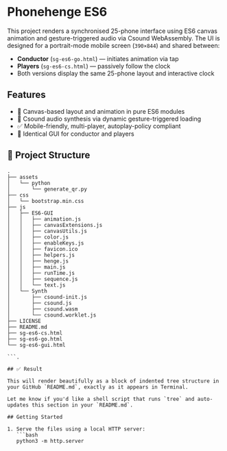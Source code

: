 # Phonehenge ES6

This project renders a synchronised 25-phone interface using ES6 canvas animation and gesture-triggered audio via Csound WebAssembly. The UI is designed for a portrait-mode mobile screen (`390×844`) and shared between:

- **Conductor** (`sg-es6-go.html`) — initiates animation via tap
- **Players** (`sg-es6-cs.html`) — passively follow the clock
- Both versions display the same 25-phone layout and interactive clock

## Features

- 🎨 Canvas-based layout and animation in pure ES6 modules
- 🎵 Csound audio synthesis via dynamic gesture-triggered loading
- ✅ Mobile-friendly, multi-player, autoplay-policy compliant
- 🔁 Identical GUI for conductor and players

## 📁 Project Structure

```text
.
├── assets
│   └── python
│       └── generate_qr.py
├── css
│   └── bootstrap.min.css
├── js
│   ├── ES6-GUI
│   │   ├── animation.js
│   │   ├── canvasExtensions.js
│   │   ├── canvasUtils.js
│   │   ├── color.js
│   │   ├── enableKeys.js
│   │   ├── favicon.ico
│   │   ├── helpers.js
│   │   ├── henge.js
│   │   ├── main.js
│   │   ├── runTime.js
│   │   ├── sequence.js
│   │   └── text.js
│   └── Synth
│       ├── csound-init.js
│       ├── csound.js
│       ├── csound.wasm
│       └── csound.worklet.js
├── LICENSE
├── README.md
├── sg-es6-cs.html
├── sg-es6-go.html
└── sg-es6-gui.html

```.

## ✅ Result

This will render beautifully as a block of indented tree structure in your GitHub `README.md`, exactly as it appears in Terminal.

Let me know if you'd like a shell script that runs `tree` and auto-updates this section in your `README.md`.

## Getting Started

1. Serve the files using a local HTTP server:
   ```bash
   python3 -m http.server
